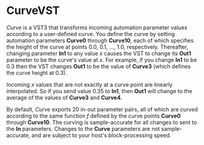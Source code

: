 # CurveVST

*Curve* is a VST3 that transforms incoming automation parameter values according to a user-defined curve. You define the curve by setting automation parameters **Curve0** through **Curve10**, each of which specifies the height of the curve at points 0.0, 0.1, ..., 1.0, respectively. Thereafter, changing parameter **In1** to any value *x* causes the VST to change its **Out1** parameter to be the curve's value at *x*. For example, if you change **In1** to be 0.3 then the VST changes **Out1** to be the value of **Curve3** (which defines the curve height at 0.3).

Incoming *x* values that are not exactly at a curve point are linearly interpolated. So if you send value 0.35 to **In1**, then **Out1** will change to the average of the values of **Curve3** and **Curve4**.

By default, *Curve* exports 20 in-out parameter pairs, all of which are curved according to the same function *f* defined by the curve points **Curve0** through **Curve10**.
The curving is sample-accurate for all changes to sent to the **In** parameters.
Changes to the **Curve** parameters are not sample-accurate, and are subject to your host's block-processing speed.

